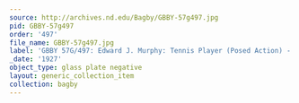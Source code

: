 ```yaml
---
source: http://archives.nd.edu/Bagby/GBBY-57g497.jpg
pid: GBBY-57g497
order: '497'
file_name: GBBY-57g497.jpg
label: 'GBBY 57G/497: Edward J. Murphy: Tennis Player (Posed Action) - 1927'
_date: '1927'
object_type: glass plate negative
layout: generic_collection_item
collection: bagby
---
```

